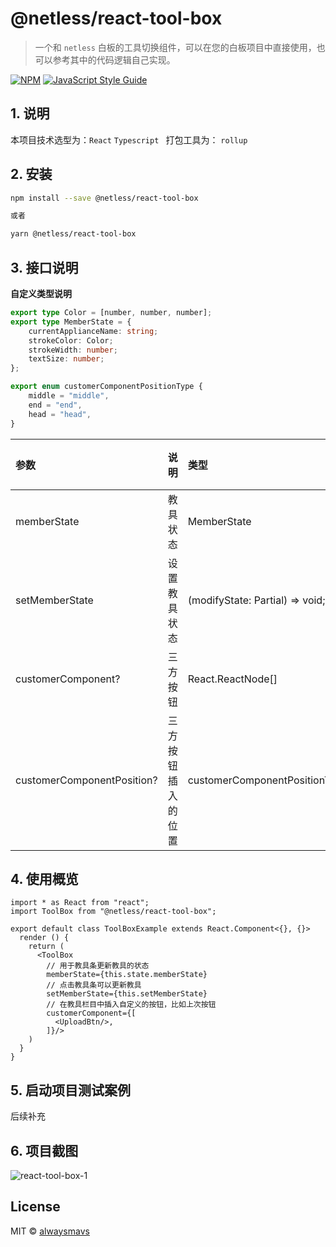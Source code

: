 # @netless/react-tool-box

> 一个和 `netless` 白板的工具切换组件，可以在您的白板项目中直接使用，也可以参考其中的代码逻辑自己实现。

[![NPM](https://img.shields.io/npm/v/@netless/seek-slider.svg)](https://www.npmjs.com/package/@netless/seek-slider) [![JavaScript Style Guide](https://img.shields.io/badge/code_style-standard-brightgreen.svg)](https://standardjs.com)

## 1. 说明

本项目技术选型为：`React` `Typescript `
打包工具为： `rollup`  

## 2. 安装

```bash
npm install --save @netless/react-tool-box

或者

yarn @netless/react-tool-box
```

## 3. 接口说明

**自定义类型说明**

```typescript
export type Color = [number, number, number];
export type MemberState = {
    currentApplianceName: string;
    strokeColor: Color;
    strokeWidth: number;
    textSize: number;
};

export enum customerComponentPositionType {
    middle = "middle",
    end = "end",
    head = "head",
}
```

| 参数                       | 说明               | 类型                                         | 默认值 |
| :------------------------- | :----------------- | :------------------------------------------- | :----: |
| memberState                | 教具状态           | MemberState                                  |        |
| setMemberState             | 设置教具状态       | (modifyState: Partial<MemberState>) => void; |        |
| customerComponent?         | 三方按钮           | React.ReactNode[]                            |        |
| customerComponentPosition? | 三方按钮插入的位置 | customerComponentPositionType                |        |



## 4. 使用概览

```tsx
import * as React from "react";
import ToolBox from "@netless/react-tool-box";

export default class ToolBoxExample extends React.Component<{}, {}> 
  render () {
    return (
      <ToolBox
        // 用于教具条更新教具的状态
      	memberState={this.state.memberState}
        // 点击教具条可以更新教具
        setMemberState={this.setMemberState}
        // 在教具栏目中插入自定义的按钮，比如上次按钮
        customerComponent={[
          <UploadBtn/>,
        ]}/>
    )
  }
}
```

## 5. 启动项目测试案例

   后续补充

## 6. 项目截图

![react-tool-box-1](https://ohuuyffq2.qnssl.com/react-tool-box-1.png)

## License

MIT © [alwaysmavs](https://github.com/alwaysmavs)
